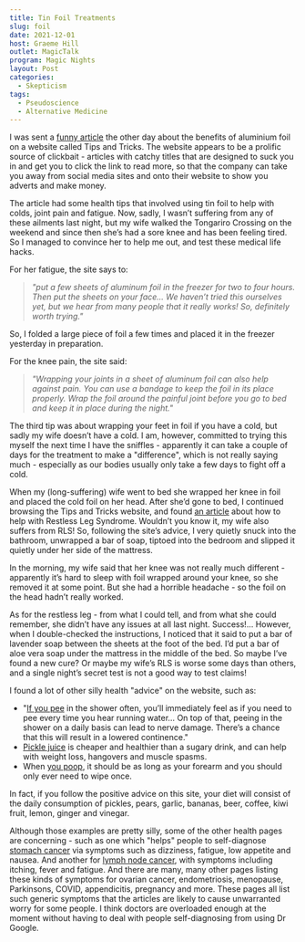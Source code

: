 ```yaml
---
title: Tin Foil Treatments
slug: foil
date: 2021-12-01
host: Graeme Hill
outlet: MagicTalk
program: Magic Nights
layout: Post
categories:
  - Skepticism
tags:
  - Pseudoscience
  - Alternative Medicine
---
```


I was sent a [funny article](https://www.tips-and-tricks.co/health/wrap-feet-aluminum-foil-hours-later-will-result-genius/2/) the other day about the benefits of aluminium foil on a website called Tips and Tricks. The website appears to be a prolific source of clickbait - articles with catchy titles that are designed to suck you in and get you to click the link to read more, so that the company can take you away from social media sites and onto their website to show you adverts and make money.

<!-- more -->

The article had some health tips that involved using tin foil to help with colds, joint pain and fatigue. Now, sadly, I wasn’t suffering from any of these ailments last night, but my wife walked the Tongariro Crossing on the weekend and since then she’s had a sore knee and has been feeling tired. So I managed to convince her to help me out, and test these medical life hacks.

For her fatigue, the site says to:

> _"put a few sheets of aluminum foil in the freezer for two to four hours. Then put the sheets on your face... We haven’t tried this ourselves yet, but we hear from many people that it really works! So, definitely worth trying."_

So, I folded a large piece of foil a few times and placed it in the freezer yesterday in preparation.

For the knee pain, the site said:

> _"Wrapping your joints in a sheet of aluminum foil can also help against pain. You can use a bandage to keep the foil in its place properly. Wrap the foil around the painful joint before you go to bed and keep it in place during the night."_

The third tip was about wrapping your feet in foil if you have a cold, but sadly my wife doesn’t have a cold. I am, however, committed to trying this myself the next time I have the sniffles - apparently it can take a couple of days for the treatment to make a "difference", which is not really saying much - especially as our bodies usually only take a few days to fight off a cold.

When my (long-suffering) wife went to bed she wrapped her knee in foil and placed the cold foil on her head. After she’d gone to bed, I continued browsing the Tips and Tricks website, and found [an article](https://www.tips-and-tricks.co/health/bar-of-soap-bedtime/2/) about how to help with Restless Leg Syndrome. Wouldn’t you know it, my wife also suffers from RLS! So, following the site’s advice, I very quietly snuck into the bathroom, unwrapped a bar of soap, tiptoed into the bedroom and slipped it quietly under her side of the mattress.

In the morning, my wife said that her knee was not really much different - apparently it’s hard to sleep with foil wrapped around your knee, so she removed it at some point. But she had a horrible headache - so the foil on the head hadn’t really worked.

As for the restless leg - from what I could tell, and from what she could remember, she didn’t have any issues at all last night. Success!... However, when I double-checked the instructions, I noticed that it said to put a bar of lavender soap between the sheets at the foot of the bed. I’d put a bar of aloe vera soap under the mattress in the middle of the bed. So maybe I’ve found a new cure? Or maybe my wife’s RLS is worse some days than others, and a single night’s secret test is not a good way to test claims!

I found a lot of other silly health "advice" on the website, such as:

- "[If you pee](https://www.tips-and-tricks.co/health/oops-peeing-in-the-shower-is-bad-for-your-bladder/) in the shower often, you’ll immediately feel as if you need to pee every time you hear running water… On top of that, peeing in the shower on a daily basis can lead to nerve damage. There’s a chance that this will result in a lowered continence."
- [Pickle juice](https://www.tips-and-tricks.co/health/what-happens-if-you-eat-pickles-and-drink-the-juice-every-day-we-list-some-of-the-benefits-here/) is cheaper and healthier than a sugary drink, and can help with weight loss, hangovers and muscle spasms.
- When [you poop](https://www.tips-and-tricks.co/health/wipe-once-number-two/2/), it should be as long as your forearm and you should only ever need to wipe once.

In fact, if you follow the positive advice on this site, your diet will consist of the daily consumption of pickles, pears, garlic, bananas, beer, coffee, kiwi fruit, lemon, ginger and vinegar.

Although those examples are pretty silly, some of the other health pages are concerning - such as one which "helps" people to self-diagnose [stomach cancer](https://www.tips-and-tricks.co/health/stomach-cancer-this-is-how-to-recognize-the-most-important-symptoms/2/) via symptoms such as dizziness, fatigue, low appetite and nausea. And another for [lymph node cancer](https://www.tips-and-tricks.co/health/lymph-node-cancer-most-important-symptoms/2/), with symptoms including itching, fever and fatigue. And there are many, many other pages listing these kinds of symptoms for ovarian cancer, endometriosis, menopause, Parkinsons, COVID, appendicitis, pregnancy and more. These pages all list such generic symptoms that the articles are likely to cause unwarranted worry for some people. I think doctors are overloaded enough at the moment without having to deal with people self-diagnosing from using Dr Google.
